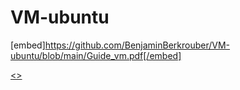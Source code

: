 # VM-ubuntu

[embed]https://github.com/BenjaminBerkrouber/VM-ubuntu/blob/main/Guide_vm.pdf[/embed]

<a href="https://cloud.unurled.me/s/ryMZzKDnQM3XCQC"><></a>

